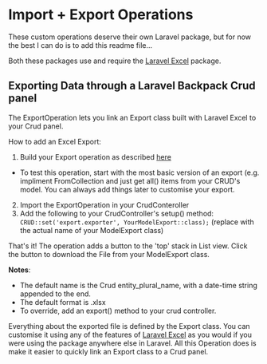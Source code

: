 # Import + Export Operations
These custom operations deserve their own Laravel package, but for now the best I can do is to add this readme file... 

Both these packages use and require the [Laravel Excel](https://docs.laravel-excel.com/3.1) package. 

## Exporting Data through a Laravel Backpack Crud panel
The ExportOperation lets you link an Export class built with Laravel Excel to your Crud panel.

How to add an Excel Export:

1. Build your Export operation as described [here](https://docs.laravel-excel.com/3.1/exports/)
 - To test this operation, start with the most basic version of an export (e.g. impliment FromCollection and just get all() items from your CRUD's model. You can always add things later to customise your export.
2. Import the ExportOperation in your CrudConteroller
3. Add the following to your CrudController's setup() method:
`CRUD::set('export.exporter', YourModelExport::class);` (replace with the actual name of your ModelExport class)

That's it! The operation adds a button to the 'top' stack in List view. Click the button to download the File from your ModelExport class.

**Notes**:
 - The default name is the Crud entity_plural_name, with a date-time string appended to the end.
 - The default format is .xlsx
 - To override, add an export() method to your crud controller. 

Everything about the exported file is defined by the Export class. You can customise it using any of the features of [Laravel Excel](https://docs.laravel-excel.com/3.1) as you would if you were using the package anywhere else in Laravel. All this Operation does is make it easier to quickly link an Export class to a Crud panel. 
